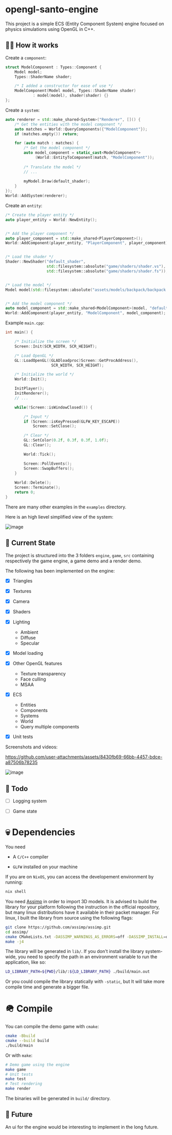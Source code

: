 # opengl-santo-engine

This project is a simple ECS (Entity Component System)
engine focused on physics simulations using OpenGL in C++.

## 🕵️‍♂️ How it works

Create a `component`:

```c++
struct ModelComponent : Types::Component {
    Model model;
    Types::ShaderName shader;

    /* I added a constructor for ease of use */
    ModelComponent(Model model, Types::ShaderName shader)
            : model(model), shader(shader) {}
};
```

Create a `system`:

```c++
auto renderer = std::make_shared<System>("Renderer", []() {
    /* Get the entities with the model component */
    auto matches = World::QueryComponents({"ModelComponent"});
    if (matches.empty()) return;

    for (auto match : matches) {
        /* Get the model component */
        auto model_component = static_cast<ModelComponent*>
             (World::EntityToComponent(match, "ModelComponent"));
        
        /* Translate the model */
        // ...
        
        myModel.Draw(default_shader);
    }
});
World::AddSystem(renderer);
```

Create an `entity`:

```c++
/* Create the player entity */
auto player_entity = World::NewEntity();


/* Add the player component */
auto player_component = std::make_shared<PlayerComponent>();
World::AddComponent(player_entity, "PlayerComponent", player_component);


/* Load the shader */
Shader::NewShader("default_shader",
                  std::filesystem::absolute("game/shaders/shader.vs"),
                  std::filesystem::absolute("game/shaders/shader.fs"));


/* Load the model */
Model model(std::filesystem::absolute("assets/models/backpack/backpack.obj"));


/* Add the model component */
auto model_component = std::make_shared<ModelComponent>(model, "default_shader");
World::AddComponent(player_entity, "ModelComponent", model_component);

```

Example `main.cpp`:

```c++
int main() {

    /* Initialize the screen */
    Screen::Init(SCR_WIDTH, SCR_HEIGHT);

    /* Load OpenGL */
    GL::LoadOpenGL((GLADloadproc)Screen::GetProcAddress(),
                    SCR_WIDTH, SCR_HEIGHT);

    /* Initialize the world */
    World::Init();

    InitPlayer();
    InitRenderer();
    // ...

    while(!Screen::isWindowClosed()) {

        /* Input */
        if (Screen::isKeyPressed(GLFW_KEY_ESCAPE))
            Screen::SetClose();

        /* Clear */
        GL::SetColor(0.2f, 0.3f, 0.3f, 1.0f);
        GL::Clear();

        World::Tick();

        Screen::PollEvents();
        Screen::SwapBuffers();
    }
    
    World::Delete();
    Screen::Terminate();
    return 0;
}
```

There are many other examples in the `examples` directory.

Here is an high lievel simplified view of the system:

![image](https://github.com/user-attachments/assets/d76b238d-56f1-4b57-8140-400af6ed1d23)

## 🦞 Current State

The project is structured into the 3 folders `engine`, `game`, `src` 
containing respectively the game engine, a game demo and a render demo.

The following has been implemented on the engine:

- [x] Triangles

- [x] Textures

- [x] Camera

- [x] Shaders

- [x] Lighting
  - Ambient
  - Diffuse
  - Specular   

- [x] Model loading

- [x] Other OpenGL features
  - Texture transparency
  - Face culling
  - MSAA

- [x] ECS
  - Entities
  - Components
  - Systems
  - World
  - Query multiple components

- [x] Unit tests

Screenshots and videos:

https://github.com/user-attachments/assets/8430fb69-66bb-4457-bdce-a87506b78235

![image](https://github.com/user-attachments/assets/955611fb-3eeb-45a2-adc0-2a0b55680de1)

## 🔨 Todo

- [ ] Logging system

- [ ] Game state


# 💀 Dependencies

You need

- A `C/C++` compiler

- `GLFW` installed on your machine

If you are on `NixOS`, you can access the developement environment
by running:
```bash
nix shell
```

You need [Assimp](https://github.com/assimp/assimp) in order to import 3D models. It is
advised to build the library for your platform following the instruction in the official
repository, but many linux distributions have it available in their packet manager. 
For linux, I built the library from source using the following flags:
```bash
git clone https://github.com/assimp/assimp.git
cd assimp/
cmake CMakeLists.txt -DASSIMP_WARNINGS_AS_ERRORS=off -DASSIMP_INSTALL=off
make -j4
```
The library will be generated in `lib/`. If you don't install the library system-wide,
you need to specify the path in an environment variable to run the application, like so:
```bash
LD_LIBRARY_PATH=${PWD}/lib/:${LD_LIBRARY_PATH} ./build/main.out
```
Or you could compile the library statically with `-static`, but It will take more compile
time and generate a bigger file.

# 🪖 Compile

You can compile the demo game with `cmake`:
```bash
cmake -Bbuild
cmake --build build
./build/main
```

Or with `make`:
```bash
# Demo game using the engine
make game
# Unit tests
make test
# Test rendering
make render
```

The binaries will be generated in `build/` directory.

## 👴 Future

An ui for the engine would be interesting to implement in the long future.
